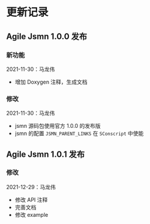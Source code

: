 # 更新记录

## Agile Jsmn 1.0.0 发布

### 新功能

2021-11-30：马龙伟

* 增加 Doxygen 注释，生成文档

### 修改

2021-11-30：马龙伟

* jsmn 源码包使用官方 1.0.0 的发布版
* jsmn 的配置 `JSMN_PARENT_LINKS` 在 `SConscript` 中使能

## Agile Jsmn 1.0.1 发布

### 修改

2021-12-29：马龙伟

* 修改 API 注释
* 完善文档
* 修改 example
